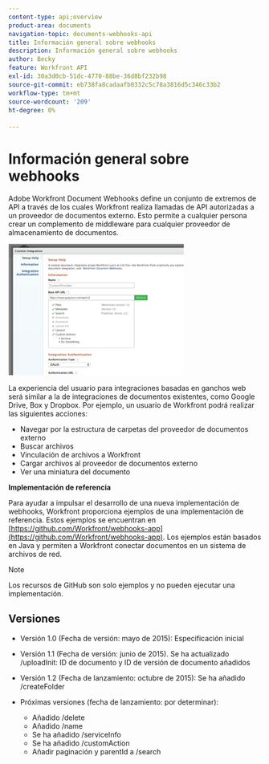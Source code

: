 ```yaml
---
content-type: api;overview
product-area: documents
navigation-topic: documents-webhooks-api
title: Información general sobre webhooks
description: Información general sobre webhooks
author: Becky
feature: Workfront API
exl-id: 30a3d0cb-51dc-4770-88be-36d8bf232b98
source-git-commit: eb738fa8cadaafb0332c5c78a3816d5c346c33b2
workflow-type: tm+mt
source-wordcount: '209'
ht-degree: 0%

---
```



# Información general sobre webhooks

Adobe Workfront Document Webhooks define un conjunto de extremos de API a través de los cuales Workfront realiza llamadas de API autorizadas a un proveedor de documentos externo. Esto permite a cualquier persona crear un complemento de middleware para cualquier proveedor de almacenamiento de documentos.

![](assets/mceclip0-350x262.png)

La experiencia del usuario para integraciones basadas en ganchos web será similar a la de integraciones de documentos existentes, como Google Drive, Box y Dropbox. Por ejemplo, un usuario de Workfront podrá realizar las siguientes acciones:

* Navegar por la estructura de carpetas del proveedor de documentos externo
* Buscar archivos
* Vinculación de archivos a Workfront
* Cargar archivos al proveedor de documentos externo
* Ver una miniatura del documento

**Implementación de referencia**

Para ayudar a impulsar el desarrollo de una nueva implementación de webhooks, Workfront proporciona ejemplos de una implementación de referencia. Estos ejemplos se encuentran en [https://github.com/Workfront/webhooks-app](https://github.com/Workfront/webhooks-app). Los ejemplos están basados en Java y permiten a Workfront conectar documentos en un sistema de archivos de red. 

>[!NOTE]
>
>Los recursos de GitHub son solo ejemplos y no pueden ejecutar una implementación.

## Versiones

* Versión 1.0 (Fecha de versión: mayo de 2015): Especificación inicial

* Versión 1.1 (Fecha de versión: junio de 2015). Se ha actualizado /uploadInit: ID de documento y ID de versión de documento añadidos

* Versión 1.2 (Fecha de lanzamiento: octubre de 2015): Se ha añadido /createFolder

* Próximas versiones (fecha de lanzamiento: por determinar):

   * Añadido /delete
   * Añadido /name
   * Se ha añadido /serviceInfo
   * Se ha añadido /customAction
   * Añadir paginación y parentId a /search
